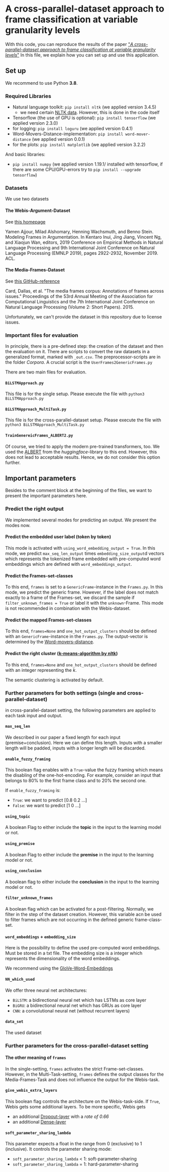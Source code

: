 # A cross-parallel-dataset approach to frame classification at variable granularity levels

With this code, you can reproduce the results of the paper
["_A cross-parallel-dataset approach to frame classification at variable granularity levels_"](https://www.degruyter.com/document/doi/10.1515/itit-2020-0054/html)
In this file, we explain how you can set up and use this application.

## Set up

We recommend to use Python **3.8**.

### Required Libraries

- Natural language toolkit: ``pip install nltk`` (we applied version 3.4.5)
  - we need certain [NLTK data](https://www.nltk.org/data.html). However, this is done in the code itself
- Tensorflow (the use of GPU is optional): ``pip install tensorflow`` (we applied version 2.3.0)
- for logging: ``pip install loguru`` (we applied version 0.4.1)
- Word-Movers-Distance-implementation: ``pip install word-mover-distance`` (we applied version 0.0.1)
- for the plots: ``pip install matplotlib`` (we applied version 3.2.2)

And basic libraries:

- ``pip install numpy`` (we applied version 1.19.1/ installed with tensorflow, if there are some CPU/GPU-errors try to ``pip install --upgrade tensorflow``)

### Datasets

We use two datasets

#### The Webis-Argument-Dataset

See [this homepage](https://webis.de/data/webis-argument-framing-19.html)

Yamen Ajjour, Milad Alshomary, Henning Wachsmuth, and Benno Stein. Modeling Frames in Argumentation. In Kentaro Inui, Jing Jiang, Vincent Ng, and Xiaojun Wan, editors, 2019 Conference on Empirical Methods in Natural Language Processing and 9th International Joint Conference on Natural Language Processing (EMNLP 2019), pages 2922-2932, November 2019. ACL.

#### The Media-Frames-Dataset

See [this GitHub-reference](https://github.com/dallascard/media_frames_corpus)

Card, Dallas, et al. "The media frames corpus: Annotations of frames across issues." Proceedings of the 53rd Annual Meeting of the Association for Computational Linguistics and the 7th International Joint Conference on Natural Language Processing (Volume 2: Short Papers). 2015.

Unfortunately, we can't provide the dataset in this repository due to license issues.

### Important files for evaluation

In principle, there is a pre-defined step: the creation of the dataset and then the evaluation on it.
There are scripts to convert the raw datasets in a generalized format, marked with ``_out.csv``.
The preprocessor-scripts are in the folder _Corpora_. A crucial script is the ``UserFrames2GenericFrames.py``

There are two main files for evaluation.

#### ``BiLSTMApproach.py``

This file is for the single setup. Please execute the file with ``python3 BiLSTMApproach.py``

#### ``BiLSTMApproach_MultiTask.py``

This file is for the cross-parallel-dataset setup. Please execute the file with ``python3 BiLSTMApproach_MultiTask.py``

#### ``TrainGenereicFrames_ALBERT2.py``

Of course, we tried to apply the modern pre-trained transformers, too.
We used the [ALBERT](https://huggingface.co/transformers/model_doc/albert.html) from the
_huggingface_-library to this end.
However, this does not lead to acceptable results. Hence, we do not consider this option further.

## Important parameters

Besides to the comment block at the beginning of the files, we want to present the important parameters here.

### Predict the right output

We implemented several modes for predicting an output. We present the modes now.

#### Predict the embedded user label (token by token)

This mode is activated with ``using_word_embedding_output = True``. In this mode, we predict ``max_seq_len_output``
times ``embedding_size_output``d vectors which represents the tokenized frame embedded with pre-computed
word embeddings which are defined with ``word_embeddings_output``.

#### Predict the Frames-set-classes

To this end, ``frames`` is set to a ``GenericFrame``-instance in the ``Frames.py``. In this mode, we predict the
generic frame. However, if the label does not match exactly to a frame of the Frames-set, we discard the sample if
``filter_unknown_frames = True`` or label it with the ``unknown``-Frame. This mode is not recommended in combination
with the Webis-dataset.

#### Predict the mapped Frames-set-classes

To this end, ``frames=None`` and ``one_hot_output_clusters`` should be defined with an ``GenericFrame``-instance
in the ``Frames.py``.
The output-vector is determined by the [Word-movers-distance](https://pypi.org/project/word-mover-distance/).

#### Predict the right cluster ([k-means-algorithm by nltk](https://www.kite.com/python/docs/nltk.cluster.KMeansClusterer))

To this end, ``frames=None`` and ``one_hot_output_clusters`` should be defined with an integer representing the _k_.

The semantic clustering is activated by default.

### Further parameters for both settings (single and cross-parallel-dataset)

in cross-parallel-dataset setting, the following parameters are applied to each task input and output.

#### ``max_seq_len``

We described in our paper a fixed length for each input (premise+conclusion). Here we can define this length.
Inputs with a smaller length will be padded, inputs with a longer length will be discarded.

#### ``enable_fuzzy_framing``

This boolean flag enables with a ``True``-value the fuzzy framing which means the disabling of the one-hot-encoding.
For example, consider an input that belongs to 80% to the first frame class and to 20% the second one.

If ``enable_fuzzy_framing`` is:

- ``True``: we want to predict [0.8 0.2 ...]
- ``False``: we want to predict [1 0 ...]

#### ``using_topic``

A boolean Flag to either include the **topic** in the input to the learning model or not.

#### ``using_premise``

A boolean Flag to either include the **premise** in the input to the learning model or not.

#### ``using_conclusion``

A boolean flag to either include the **conclusion** in the input to the learning model or not.

#### ``filter_unknown_frames``

A boolean flag which can be activated for a post-filtering. Normally, we filter in the step of the dataset creation.
However, this variable acn be used to filter frames which are not occurring in the defined generic frame-class-set.

#### ``word_embeddings`` + ``embedding_size``

Here is the possibility to define the used pre-computed word embeddings. Must be stored in a txt file.
The embedding size is a integer which represents the dimensionality of the word embeddings.

We recommend using the [GloVe-Word-Embeddings](https://nlp.stanford.edu/projects/glove/)

#### ``NN_which_used``

We offer three neural net architectures:

- ``BiLSTM``: a bidirectional neural net which has LSTMs as core layer
- ``BiGRU``: a bidirectional neural net which has GRUs as core layer
- ``CNN``: a convolutional neural net (without recurrent layers)

#### ``data_set``

The used dataset

### Further parameters for the cross-parallel-dataset setting

#### The other meaning of ``frames``

In the single-setting, ``frames`` activates the strict Frame-set-classes. However, in the Multi-Task-setting,
``frames`` defines the output classes for the Media-Frames-Task and does not influence the output for the Webis-task.

#### ``give_webis_extra_layers``

This boolean flag controls the architecture on the Webis-task-side. If ``True``, Webis gets some additional layers.
To be more specific, Webis gets

- an additional [Dropout-layer](https://keras.io/api/layers/regularization_layers/dropout) with a _rate of 0.66_
- an additional [Dense-layer](https://keras.io/api/layers/core_layers/dense)

#### ``soft_parameter_sharing_lambda``

This parameter expects a float in the range from 0 (exclusive) to 1 (inclusive).
It controls the parameter sharing mode:

- ``soft_parameter_sharing_lambda`` < 1: soft-parameter-sharing
- ``soft_parameter_sharing_lambda`` = 1: hard-parameter-sharing
